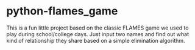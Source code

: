 # python-flames_game
This is a fun little project based on the classic FLAMES game we used to play during school/college days. Just input two names and find out what kind of relationship they share based on a simple elimination algorithm.
